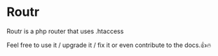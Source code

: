 # Routr
Routr is a php router that uses .htaccess

Feel free to use it / upgrade it / fix it or even contribute to the docs.👍🔥
